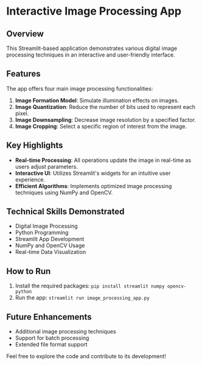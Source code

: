 # Interactive Image Processing App

## Overview

This Streamlit-based application demonstrates various digital image processing techniques in an interactive and user-friendly interface. 

## Features

The app offers four main image processing functionalities:

1. **Image Formation Model**: Simulate illumination effects on images.
2. **Image Quantization**: Reduce the number of bits used to represent each pixel.
3. **Image Downsampling**: Decrease image resolution by a specified factor.
4. **Image Cropping**: Select a specific region of interest from the image.

## Key Highlights

- **Real-time Processing**: All operations update the image in real-time as users adjust parameters.
- **Interactive UI**: Utilizes Streamlit's widgets for an intuitive user experience.
- **Efficient Algorithms**: Implements optimized image processing techniques using NumPy and OpenCV.

## Technical Skills Demonstrated

- Digital Image Processing
- Python Programming
- Streamlit App Development
- NumPy and OpenCV Usage
- Real-time Data Visualization

## How to Run

1. Install the required packages: `pip install streamlit numpy opencv-python`
2. Run the app: `streamlit run image_processing_app.py`

## Future Enhancements

- Additional image processing techniques
- Support for batch processing
- Extended file format support

Feel free to explore the code and contribute to its development!
